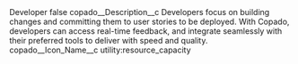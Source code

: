 <?xml version="1.0" encoding="UTF-8"?>
<CustomMetadata xmlns="http://soap.sforce.com/2006/04/metadata" xmlns:xsi="http://www.w3.org/2001/XMLSchema-instance" xmlns:xsd="http://www.w3.org/2001/XMLSchema">
    <label>Developer</label>
    <protected>false</protected>
    <values>
        <field>copado__Description__c</field>
        <value xsi:type="xsd:string">Developers focus on building changes and committing them to user stories to be deployed. With Copado, developers can access real-time feedback, and integrate seamlessly with their preferred tools to deliver with speed and quality.</value>
    </values>
    <values>
        <field>copado__Icon_Name__c</field>
        <value xsi:type="xsd:string">utility:resource_capacity</value>
    </values>
</CustomMetadata>
